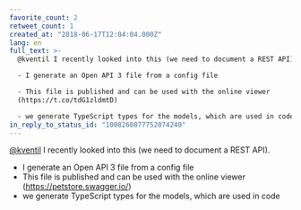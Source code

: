 ```yaml
---
favorite_count: 2
retweet_count: 1
created_at: "2018-06-17T12:04:04.000Z"
lang: en
full_text: >-
  @kventil I recently looked into this (we need to document a REST API).

  - I generate an Open API 3 file from a config file

  - This file is published and can be used with the online viewer
  (https://t.co/tdG1zldmtD)

  - we generate TypeScript types for the models, which are used in code
in_reply_to_status_id: "1008260877752074240"
---
```


[@kventil](https://twitter.com/kventil) I recently looked into this (we need to
document a REST API).

- I generate an Open API 3 file from a config file
- This file is published and can be used with the online viewer
  (<https://petstore.swagger.io/>)
- we generate TypeScript types for the models, which are used in code
